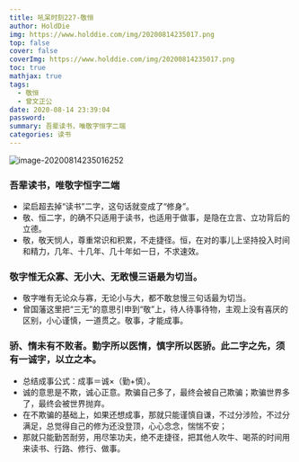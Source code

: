 ```yaml
---
title: 吼呆时刻227-敬恒
author: HoldDie
img: https://www.holddie.com/img/20200814235017.png
top: false
cover: false
coverImg: https://www.holddie.com/img/20200814235017.png
toc: true
mathjax: true
tags:
  - 敬恒
  - 曾文正公
date: 2020-08-14 23:39:04
password:
summary: 吾辈读书，唯敬字恒字二端
categories: 读书
---
```


![image-20200814235016252](https://www.holddie.com/img/20200814235017.png)

### 吾辈读书，唯敬字恒字二端

- 梁启超去掉“读书”二字，这句话就变成了“修身”。
- 敬、恒二字，的确不只适用于读书，也适用于做事，是隐在立言、立功背后的立德。
- 敬，敬天悯人，尊重常识和积累，不走捷径。恒，在对的事儿上坚持投入时间和精力，几年、十几年、几十年如一日，不求速效。

### 敬字惟无众寡、无小大、无敢慢三语最为切当。

- 敬字唯有无论众与寡，无论小与大，都不敢怠慢三句话最为切当。
- 曾国藩这里把“三无”的意思引申到“敬”上，待人待事待物，主观上没有喜厌的区别，小心谨慎，一道贯之。敬事，才能成事。

### 骄、惰未有不败者。勤字所以医惰，慎字所以医骄。此二字之先，须有一诚字，以立之本。

- 总结成事公式：成事＝诚×（勤+慎）。
- 诚的意思是不欺，诚心正意。欺骗自己多了，最终会被自己欺骗；欺骗世界多了，最终会被世界抛弃。
- 在不欺骗的基础上，如果还想成事，那就只能谨慎自谦，不过分涉险，不过分满足，总觉得自己的修为还没登顶，心心念念，惴惴不安；
- 那就只能勤苦耐劳，用尽笨功夫，绝不走捷径，把其他人吹牛、喝茶的时间用来读书、行路、修行、做事。

